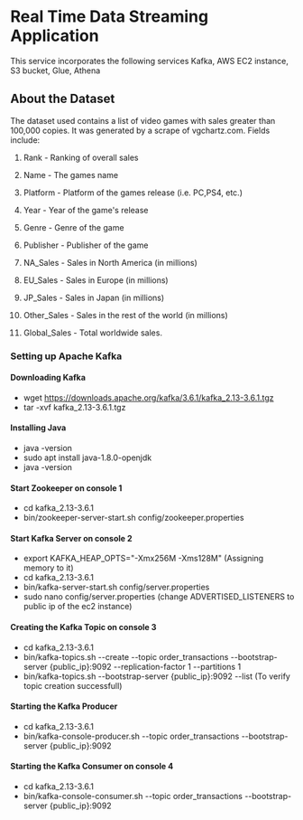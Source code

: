 # Real Time Data Streaming Application
This service incorporates the following services Kafka, AWS EC2 instance, S3 bucket, Glue, Athena

## About the Dataset
The dataset used contains a list of video games with sales greater than 100,000 copies. It was generated by a scrape of vgchartz.com.
Fields include:

1) Rank - Ranking of overall sales

2) Name - The games name

3) Platform - Platform of the games release (i.e. PC,PS4, etc.)

4) Year - Year of the game's release

5) Genre - Genre of the game

6) Publisher - Publisher of the game

7) NA_Sales - Sales in North America (in millions)

8) EU_Sales - Sales in Europe (in millions)

9) JP_Sales - Sales in Japan (in millions)

10) Other_Sales - Sales in the rest of the world (in millions)

11) Global_Sales - Total worldwide sales.





































### Setting up Apache Kafka
#### Downloading Kafka
- wget https://downloads.apache.org/kafka/3.6.1/kafka_2.13-3.6.1.tgz
- tar -xvf kafka_2.13-3.6.1.tgz

#### Installing Java
- java -version
- sudo apt install java-1.8.0-openjdk
- java -version

#### Start Zookeeper on console 1
- cd kafka_2.13-3.6.1
- bin/zookeeper-server-start.sh config/zookeeper.properties

#### Start Kafka Server on console 2
- export KAFKA_HEAP_OPTS="-Xmx256M -Xms128M" (Assigning memory to it)
- cd kafka_2.13-3.6.1
- bin/kafka-server-start.sh config/server.properties
- sudo nano config/server.properties (change ADVERTISED_LISTENERS to public ip of the ec2 instance)

#### Creating the Kafka Topic on console 3
- cd kafka_2.13-3.6.1
- bin/kafka-topics.sh --create --topic order_transactions --bootstrap-server {public_ip}:9092 --replication-factor 1 --partitions 1 
- bin/kafka-topics.sh --bootstrap-server {public_ip}:9092 --list (To verify topic creation successfull)

#### Starting the Kafka Producer
- cd kafka_2.13-3.6.1
- bin/kafka-console-producer.sh --topic order_transactions --bootstrap-server {public_ip}:9092

#### Starting the Kafka Consumer on console 4
- cd kafka_2.13-3.6.1
- bin/kafka-console-consumer.sh --topic order_transactions --bootstrap-server {public_ip}:9092